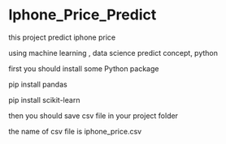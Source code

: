 # Iphone_Price_Predict
 
this project predict iphone price 

using machine learning , data science predict concept, python


first you should install some Python package
 
 pip install pandas
 
 pip install scikit-learn
 
 then you should save csv file in your project folder
 
 the name of csv file is iphone_price.csv
